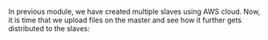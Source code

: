 In previous module, we have created multiple slaves using AWS cloud. Now, it is time that we
upload files on the master and see how it further gets distributed to the slaves: